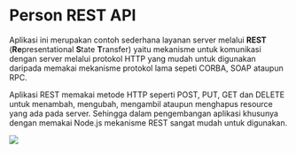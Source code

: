 # Person REST API


Aplikasi ini merupakan contoh sederhana layanan server melalui **REST** (**Re**presentational **S**tate **T**ransfer) yaitu mekanisme untuk komunikasi dengan server melalui protokol HTTP yang mudah untuk digunakan daripada memakai mekanisme protokol lama sepeti CORBA, SOAP ataupun RPC. 

Aplikasi REST memakai metode HTTP seperti POST, PUT, GET dan DELETE untuk menambah, mengubah, mengambil ataupun menghapus resource yang ada pada server. Sehingga dalam pengembangan aplikasi khusunya dengan memakai Node.js mekanisme REST sangat mudah untuk digunakan.


![](https://raw.githubusercontent.com/junwatu/pengenalan-nodejs-gitbook/develop/images/persons-rest-api.png)